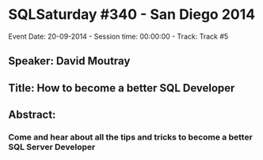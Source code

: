 # SQLSaturday #340 - San Diego 2014
Event Date: 20-09-2014 - Session time: 00:00:00 - Track: Track #5
## Speaker: David Moutray
## Title: How to become a better SQL Developer
## Abstract:
### Come and hear about all the tips and tricks to become a better SQL Server Developer
